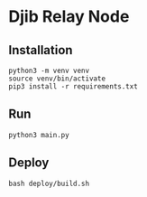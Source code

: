 # Djib Relay Node

## Installation

```shell
python3 -m venv venv
source venv/bin/activate
pip3 install -r requirements.txt
```

## Run

```shell
python3 main.py
```

## Deploy
```shell
bash deploy/build.sh
```